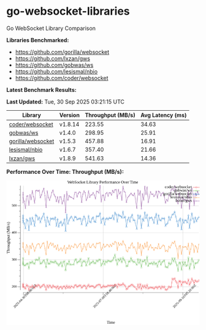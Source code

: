 # go-websocket-libraries

Go WebSocket Library Comparison

**Libraries Benchmarked:**

- https://github.com/gorilla/websocket
- https://github.com/lxzan/gws
- https://github.com/gobwas/ws
- https://github.com/lesismal/nbio
- https://github.com/coder/websocket

**Latest Benchmark Results:**

<!-- BENCHMARK_TABLE_START -->
**Last Updated:** Tue, 30 Sep 2025 03:21:15 UTC

| Library                                         | Version         | Throughput (MB/s) | Avg Latency (ms) |
| ----------------------------------------------- | --------------- | ----------------- | ---------------- |
| [coder/websocket](https://github.com/coder/websocket) | v1.8.14 | 223.55 | 34.63 |
| [gobwas/ws](https://github.com/gobwas/ws) | v1.4.0 | 298.95 | 25.91 |
| [gorilla/websocket](https://github.com/gorilla/websocket) | v1.5.3 | 457.88 | 16.91 |
| [lesismal/nbio](https://github.com/lesismal/nbio) | v1.6.7 | 357.40 | 21.66 |
| [lxzan/gws](https://github.com/lxzan/gws) | v1.8.9 | 541.63 | 14.36 |
<!-- BENCHMARK_TABLE_END -->

**Performance Over Time: Throughput (MB/s):**

![Benchmark Performance Graph](benchmark_performance.png)
